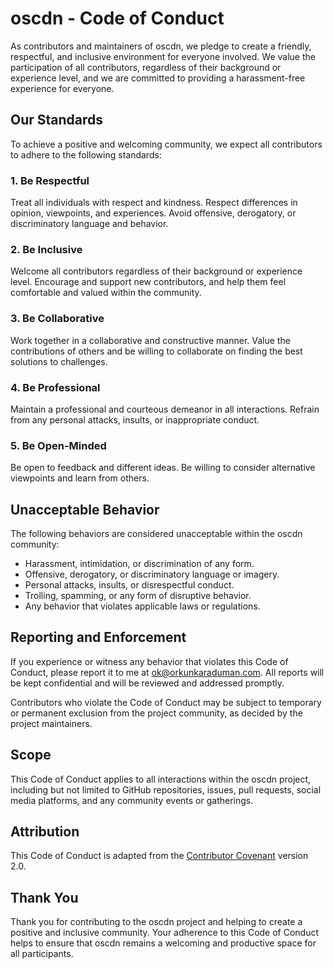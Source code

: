# oscdn - Code of Conduct

As contributors and maintainers of oscdn, we pledge to create a friendly, respectful, and inclusive environment for everyone involved. We value the participation of all contributors, regardless of their background or experience level, and we are committed to providing a harassment-free experience for everyone.

## Our Standards

To achieve a positive and welcoming community, we expect all contributors to adhere to the following standards:

### 1. Be Respectful

Treat all individuals with respect and kindness. Respect differences in opinion, viewpoints, and experiences. Avoid offensive, derogatory, or discriminatory language and behavior.

### 2. Be Inclusive

Welcome all contributors regardless of their background or experience level. Encourage and support new contributors, and help them feel comfortable and valued within the community.

### 3. Be Collaborative

Work together in a collaborative and constructive manner. Value the contributions of others and be willing to collaborate on finding the best solutions to challenges.

### 4. Be Professional

Maintain a professional and courteous demeanor in all interactions. Refrain from any personal attacks, insults, or inappropriate conduct.

### 5. Be Open-Minded

Be open to feedback and different ideas. Be willing to consider alternative viewpoints and learn from others.

## Unacceptable Behavior

The following behaviors are considered unacceptable within the oscdn community:

- Harassment, intimidation, or discrimination of any form.
- Offensive, derogatory, or discriminatory language or imagery.
- Personal attacks, insults, or disrespectful conduct.
- Trolling, spamming, or any form of disruptive behavior.
- Any behavior that violates applicable laws or regulations.

## Reporting and Enforcement

If you experience or witness any behavior that violates this Code of Conduct, please report it to me at [ok@orkunkaraduman.com](mailto:ok@orkunkaraduman.com). All reports will be kept confidential and will be reviewed and addressed promptly.

Contributors who violate the Code of Conduct may be subject to temporary or permanent exclusion from the project community, as decided by the project maintainers.

## Scope

This Code of Conduct applies to all interactions within the oscdn project, including but not limited to GitHub repositories, issues, pull requests, social media platforms, and any community events or gatherings.

## Attribution

This Code of Conduct is adapted from the [Contributor Covenant](https://www.contributor-covenant.org/version/2/0/code_of_conduct.html) version 2.0.

## Thank You

Thank you for contributing to the oscdn project and helping to create a positive and inclusive community. Your adherence to this Code of Conduct helps to ensure that oscdn remains a welcoming and productive space for all participants.

